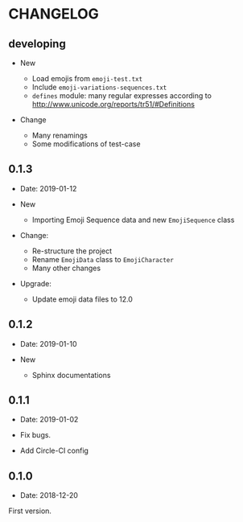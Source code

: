 # CHANGELOG

## developing

- New
  - Load emojis from `emoji-test.txt`
  - Include `emoji-variations-sequences.txt`
  - `defines` module: many regular expresses according to <http://www.unicode.org/reports/tr51/#Definitions>

- Change
  - Many renamings
  - Some modifications of test-case

## 0.1.3

- Date: 2019-01-12

- New
  - Importing Emoji Sequence data and new `EmojiSequence` class

- Change:
  - Re-structure the project
  - Rename `EmojiData` class to `EmojiCharacter`
  - Many other changes

- Upgrade:
  - Update emoji data files to 12.0

## 0.1.2

- Date: 2019-01-10

- New
  - Sphinx documentations

## 0.1.1

- Date: 2019-01-02

- Fix bugs.
- Add Circle-CI config

## 0.1.0

- Date: 2018-12-20

First version.
